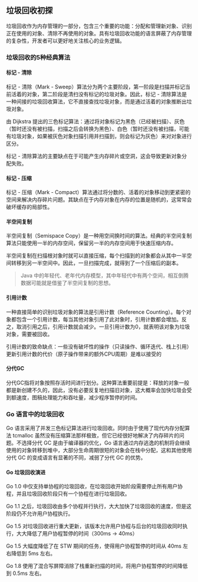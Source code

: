垃圾回收初探
-------------------

垃圾回收作为内存管理的一部分，包含三个重要的功能：分配和管理新对象、识别正在使用的对象、清除不再使用的对象。具有垃圾回收功能的语言屏蔽了内存管理的复杂性，开发者可以更好地关注核心的业务逻辑。



### 垃圾回收的5种经典算法



#### 标记 - 清除

标记 - 清除（Mark - Sweep）算法分为两个主要阶段，第一阶段是扫描并标记当前活着的对象，第二阶段是清扫没有标记的垃圾对象。因此，标记 - 清除算法是一种间接的垃圾回收算法，它不直接查找垃圾对象，而是通过活着的对象推断出垃圾对象。

由 Dijkstra 提出的三色标记算法：通过将对象标记为黑色（已经被扫描）、灰色（暂时还没有被扫描，扫描之后会转换为黑色）、白色（暂时还没有被扫描，可能有垃圾对象，如果被灰色对象扫描引用并扫描到，则会标记为灰色）来对对象进行区分。

标记 - 清除算法的主要缺点在于可能产生内存碎片或空洞，这会导致更新对象分配失败。

#### 标记 - 压缩

标记 - 压缩（Mark - Compact）算法通过将分数的、活着的对象移动到更紧密的空间来解决内存碎片问题。其缺点在于内存对象在内存的位置是随机的，这常常会破坏缓存的局部性。

#### 半空间复制

半空间复制（Semispace Copy）是一种用空间换时间的算法。经典的半空间复制算法只能使用一半的内存空间，保留另一半的内存空间用于快速压缩内存。

半空间复制在扫描根对象时就可以直接压缩，每个扫描到的对象都会从其中一半空间转移到另一半空间中。因此，一旦扫描完成，就得到了一个压缩后的副本。

> Java 中的年轻代、老年代内存模型，其中年轻代中有两个空间，相互倒腾数据可能就是借鉴了半空间复制的思想。

#### 引用计数

一种直接简单的识别垃圾对象的算法是引用计数（Reference Counting）。每个对象都包含一个引用计数，每当其他对象引用了此对象时，引用计数都会增加。反之，取消引用之后，引用计数就会减少。一旦引用计数为0，就表明该对象为垃圾对象，需要被回收。

引用计数的致命缺点：一些没有破坏性的操作（只读操作、循环迭代、栈上引用）更新引用计数的代价（原子操作带来的额外CPU周期）是难以接受的

#### 分代GC

分代GC指将对象按照存活时间进行划分。这种算法重要前提是：释放的对象一般都是新创建不久的，因此，没有必要反复地扫描旧对象，这大概率会加快垃圾会受到额速度，图稿处理能力和吞吐量，减少程序暂停的时间。



### Go 语言中的垃圾回收

Go 语言采用了并发三色标记算法进行垃圾回收。同时由于使用了现代内存分配算法 tcmalloc 虽然没有压缩算法那样极致，但它已经很好地解决了内存碎片的问题。不选择分代 GC 是由于编译器的优化，Go 语言通过内存逃逸的机制将会继续使用的对象转移到堆中，大部分生命周期很短的对象会在栈中分配，这和其他使用分代 GC 的变成语言有显著的不同，减弱了分代 GC 的优势。



#### Go 垃圾回收演进

Go 1.0 中仅支持单协程的垃圾回收，在垃圾回收开始阶段需要停止所有用户协程，并且垃圾回收阶段只有一个协程在进行垃圾回收。

Go 1.1 之后，垃圾回收由多个协程并行执行，大大加快了垃圾回收的速度，但是这阶段仍不允许用户协程执行。

Go 1.5 对垃圾回收进行重大更新，该版本允许用户协程与后台的垃圾回收同时执行，大大降低了用户协程暂停的时间（300ms -> 40ms）

Go 1.5 大幅度降低了在 STW 期间的任务，使得用户协程暂停的时间从 40ms 左右降低到 5ms 左右。

Go 1.8 使用了混合写屏障消除了栈重新扫描的时间，将用户协程暂停的时间降低到 0.5ms 左右。